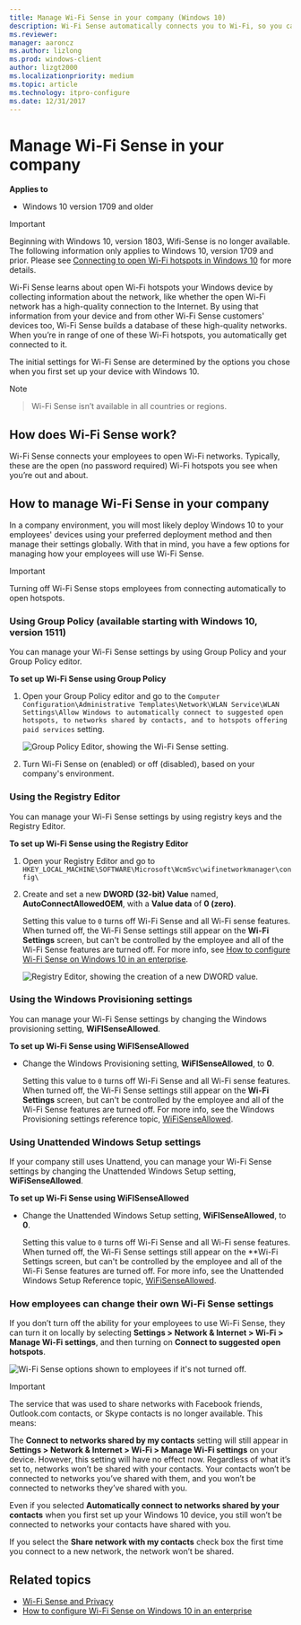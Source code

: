 ```yaml
---
title: Manage Wi-Fi Sense in your company (Windows 10)
description: Wi-Fi Sense automatically connects you to Wi-Fi, so you can get online quickly in more places.
ms.reviewer: 
manager: aaroncz
ms.author: lizlong
ms.prod: windows-client
author: lizgt2000
ms.localizationpriority: medium
ms.topic: article
ms.technology: itpro-configure
ms.date: 12/31/2017
---
```


# Manage Wi-Fi Sense in your company

**Applies to**

- Windows 10 version 1709 and older

> [!IMPORTANT]
> Beginning with Windows 10, version 1803, Wifi-Sense is no longer available. The following information only applies to Windows 10, version 1709 and prior. Please see [Connecting to open Wi-Fi hotspots in Windows 10](https://privacy.microsoft.com/windows-10-open-wi-fi-hotspots) for more details.

Wi-Fi Sense learns about open Wi-Fi hotspots your Windows device by collecting information about the network, like whether the open Wi-Fi network has a high-quality connection to the Internet. By using that information from your device and from other Wi-Fi Sense customers' devices too, Wi-Fi Sense builds a database of these high-quality networks. When you’re in range of one of these Wi-Fi hotspots, you automatically get connected to it.

The initial settings for Wi-Fi Sense are determined by the options you chose when you first set up your device with Windows 10.

> [!NOTE]
> >Wi-Fi Sense isn’t available in all countries or regions.

## How does Wi-Fi Sense work?
Wi-Fi Sense connects your employees to open Wi-Fi networks. Typically, these are the open (no password required) Wi-Fi hotspots you see when you’re out and about.

## How to manage Wi-Fi Sense in your company
In a company environment, you will most likely deploy Windows 10 to your employees' devices using your preferred deployment method and then manage their settings globally. With that in mind, you have a few options for managing how your employees will use Wi-Fi Sense.

> [!IMPORTANT]
> Turning off Wi-Fi Sense stops employees from connecting automatically to open hotspots.

### Using Group Policy (available starting with Windows 10, version 1511)
You can manage your Wi-Fi Sense settings by using Group Policy and your Group Policy editor.

**To set up Wi-Fi Sense using Group Policy**

1.  Open your Group Policy editor and go to the `Computer Configuration\Administrative Templates\Network\WLAN Service\WLAN Settings\Allow Windows to automatically connect to suggested open hotspots, to networks shared by contacts, and to hotspots offering paid services` setting.

    ![Group Policy Editor, showing the Wi-Fi Sense setting.](images/wifisense-grouppolicy.png)

2.  Turn Wi-Fi Sense on (enabled) or off (disabled), based on your company's environment.

### Using the Registry Editor
You can manage your Wi-Fi Sense settings by using registry keys and the Registry Editor.

**To set up Wi-Fi Sense using the Registry Editor**

1. Open your Registry Editor and go to `HKEY_LOCAL_MACHINE\SOFTWARE\Microsoft\WcmSvc\wifinetworkmanager\config\`

2. Create and set a new **DWORD (32-bit) Value** named, **AutoConnectAllowedOEM**, with a **Value data** of **0 (zero)**.

    Setting this value to `0` turns off Wi-Fi Sense and all Wi-Fi sense features. When turned off, the Wi-Fi Sense settings still appear on the **Wi-Fi Settings** screen, but can't be controlled by the employee and all of the Wi-Fi Sense features are turned off. For more info, see [How to configure Wi-Fi Sense on Windows 10 in an enterprise](/troubleshoot/windows-client/networking/configure-wifi-sense-and-paid-wifi-service).

   ![Registry Editor, showing the creation of a new DWORD value.](images/wifisense-registry.png)

### Using the Windows Provisioning settings
You can manage your Wi-Fi Sense settings by changing the Windows provisioning setting, **WiFISenseAllowed**.

**To set up Wi-Fi Sense using WiFISenseAllowed**

- Change the Windows Provisioning setting, **WiFISenseAllowed**, to **0**.

  Setting this value to `0` turns off Wi-Fi Sense and all Wi-Fi sense features. When turned off, the Wi-Fi Sense settings still appear on the **Wi-Fi Settings** screen, but can't be controlled by the employee and all of the Wi-Fi Sense features are turned off. For more info, see the Windows Provisioning settings reference topic, [WiFiSenseAllowed](./wcd/wcd-connectivityprofiles.md#wifisense).

### Using Unattended Windows Setup settings
If your company still uses Unattend, you can manage your Wi-Fi Sense settings by changing the Unattended Windows Setup setting, **WiFiSenseAllowed**.

**To set up Wi-Fi Sense using WiFISenseAllowed**

- Change the Unattended Windows Setup setting, **WiFISenseAllowed**, to **0**.

  Setting this value to `0` turns off Wi-Fi Sense and all Wi-Fi sense features. When turned off, the Wi-Fi Sense settings still appear on the **Wi-Fi Settings</strong> screen, but can't be controlled by the employee and all of the Wi-Fi Sense features are turned off. For more info, see the Unattended Windows Setup Reference topic, [WiFiSenseAllowed](/previous-versions//mt186511(v=vs.85)).

### How employees can change their own Wi-Fi Sense settings
If you don’t turn off the ability for your employees to use Wi-Fi Sense, they can turn it on locally by selecting **Settings > Network & Internet > Wi-Fi > Manage Wi-Fi settings**, and then turning on **Connect to suggested open hotspots**.

![Wi-Fi Sense options shown to employees if it's not turned off.](images/wifisense-settingscreens.png)

> [!IMPORTANT]
> The service that was used to share networks with Facebook friends, Outlook.com contacts, or Skype contacts is no longer available. This means:

The **Connect to networks shared by my contacts** setting will still appear in **Settings > Network & Internet > Wi-Fi > Manage Wi-Fi settings** on your device. However, this setting will have no effect now. Regardless of what it’s set to, networks won’t be shared with your contacts. Your contacts won’t be connected to networks you’ve shared with them, and you won’t be connected to networks they’ve shared with you.

Even if you selected **Automatically connect to networks shared by your contacts** when you first set up your Windows 10 device, you still won’t be connected to networks your contacts have shared with you.

If you select the **Share network with my contacts** check box the first time you connect to a new network, the network won’t be shared.

## Related topics

- [Wi-Fi Sense and Privacy](https://go.microsoft.com/fwlink/p/?LinkId=620911)
- [How to configure Wi-Fi Sense on Windows 10 in an enterprise](/troubleshoot/windows-client/networking/configure-wifi-sense-and-paid-wifi-service)
